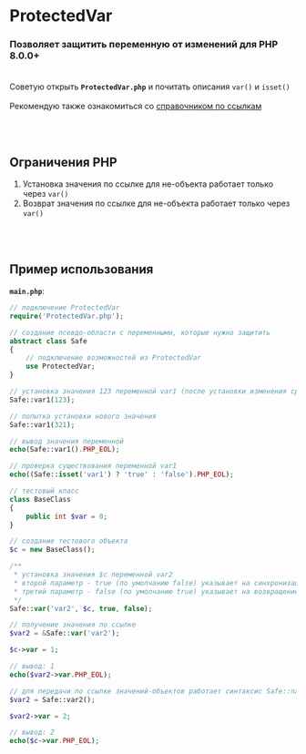# ProtectedVar
### Позволяет защитить переменную от изменений для PHP 8.0.0+<br><br>

Советую открыть **`ProtectedVar.php`** и почитать описания `var()` и `isset()`<br><br>
Рекомендую также ознакомиться со [справочником по ссылкам](https://www.php.net/manual/ru/language.references.php)

<br><br>
## Ограничения PHP
1. Установка значения по ссылке для не-объекта работает только через `var()`
2. Возврат значения по ссылке для не-объекта работает только через `var()`

<br><br>
## Пример использования
**`main.php`**:
```php
// подключение ProtectedVar
require('ProtectedVar.php');

// создание псевдо-области с переменными, которые нужно защитить
abstract class Safe
{
    // подключение возможностей из ProtectedVar
    use ProtectedVar;
}

// установка значения 123 переменной var1 (после установки изменения сразу блокируются)
Safe::var1(123);

// попытка установки нового значения
Safe::var1(321);

// вывод значения переменной
echo(Safe::var1().PHP_EOL);

// проверка существования переменной var1
echo((Safe::isset('var1') ? 'true' : 'false').PHP_EOL);

// тестовый класс
class BaseClass
{
    public int $var = 0;
}

// создание тестового объекта
$c = new BaseClass();

/**
 * установка значения $c переменной var2
 * второй параметр - true (по умолчанию false) указывает на синхронизацию значения с переменной $c
 * третий параметр - false (по умолчанию true) указывает на возвращение значения по ссылке
 */
Safe::var('var2', $c, true, false);

// получение значения по ссылке 
$var2 = &Safe::var('var2');

$c->var = 1;

// вывод: 1
echo($var2->var.PHP_EOL);

// для передачи по ссылке значений-объектов работает синтаксис Safe::name()
$var2 = Safe::var2();

$var2->var = 2;

// вывод: 2
echo($c->var.PHP_EOL);
```
